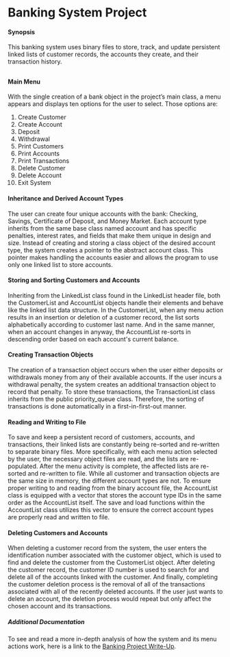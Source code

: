 # Banking System Project

#### Synopsis
This banking system uses binary files to store, track, and update persistent linked lists of customer records, the accounts they create, and their transaction history.
##

#### Main Menu
With the single creation of a bank object in the project’s main class, a menu appears and displays ten options for the user to select. Those options are: 
1. Create Customer 
2. Create Account
3. Deposit
4. Withdrawal
5. Print Customers
6. Print Accounts
7. Print Transactions
8. Delete Customer
9. Delete Account
10. Exit System

#### Inheritance and Derived Account Types
The user can create four unique accounts with the bank: Checking, Savings, Certificate of Deposit, and Money Market. Each account type inherits from the same base class named account and has specific penalties, interest rates, and fields that make them unique in design and size. Instead of creating and storing a class object of the desired account type, the system creates a pointer to the abstract account class. This pointer makes handling the accounts easier and allows the program to use only one linked list to store accounts.

#### Storing and Sorting Customers and Accounts
Inheriting from the LinkedList class found in the LinkedList header file, both the CustomerList and AccountList objects handle their elements and behave like the linked list data structure. In the CustomerList, when any menu action results in an insertion or deletion of a customer record, the list sorts alphabetically according to customer last name. And in the same manner, when an account changes in anyway, the AccountList re-sorts in descending order based on each account's current balance.

#### Creating Transaction Objects
The creation of a transaction object occurs when the user either deposits or withdrawals money from any of their available accounts. If the user incurs a withdrawal penalty, the system creates an additional transaction object to record that penalty. To store these transactions, the TransactionList class inherits from the public priority_queue class. Therefore, the sorting of transactions is done automatically in a first-in-first-out manner.

#### Reading and Writing to File
To save and keep a persistent record of customers, accounts, and transactions, their linked lists are constantly being re-sorted and re-written to separate binary files. More specifically, with each menu action selected by the user, the necessary object files are read, and the lists are re-populated. After the menu activity is complete, the affected lists are re-sorted and re-written to file. While all customer and transaction objects are the same size in memory, the different account types are not. To ensure proper writing to and reading from the binary account file, the AccountList class is equipped with a vector that stores the account type IDs in the same order as the AccountList itself. The save and load functions within the AccountList class utilizes this vector to ensure the correct account types are properly read and written to file.

#### Deleting Customers and Accounts
When deleting a customer record from the system, the user enters the identification number associated with the customer object, which is used to find and delete the customer from the CustomerList object. After deleting the customer record, the customer ID number is used to search for and delete all of the accounts linked with the customer. And finally, completing the customer deletion process is the removal of all of the transactions associated with all of the recently deleted accounts. If the user just wants to delete an account, the deletion process would repeat but only affect the chosen account and its transactions.

##### Additional Documentation
To see and read a more in-depth analysis of how the system and its menu actions work, here is a link to the [Banking Project Write-Up](https://github.com/BrianDeanO/Banking-System/files/8174628/Banking_System_Project_BDean.pdf).
